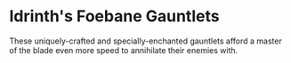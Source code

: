 # Idrinth's Foebane Gauntlets

These uniquely-crafted and specially-enchanted gauntlets afford a master of the blade even more speed to annihilate their enemies with.
